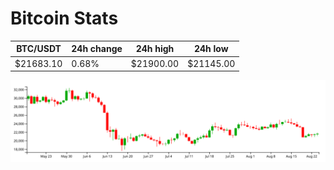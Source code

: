 # Bitcoin Stats

BTC/USDT|24h change|24h high|24h low|
|---|---|---|---|
|$21683.10|0.68%|$21900.00|$21145.00|

<img src="./chart.svg">
